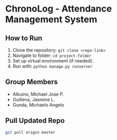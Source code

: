 # ChronoLog - Attendance Management System

## How to Run
1. Clone the repository: `git clone <repo-link>`
2. Navigate to folder: `cd project-folder`
3. Set up virtual environment (if needed).
4. Run with: `python manage.py runserver`

## Group Members
- Alkuino, Michael Jose P.
- Guillena, Jasmine L.
- Gunda, Michaelo Angelo 

## Pull Updated Repo
```bash
git pull origin master


